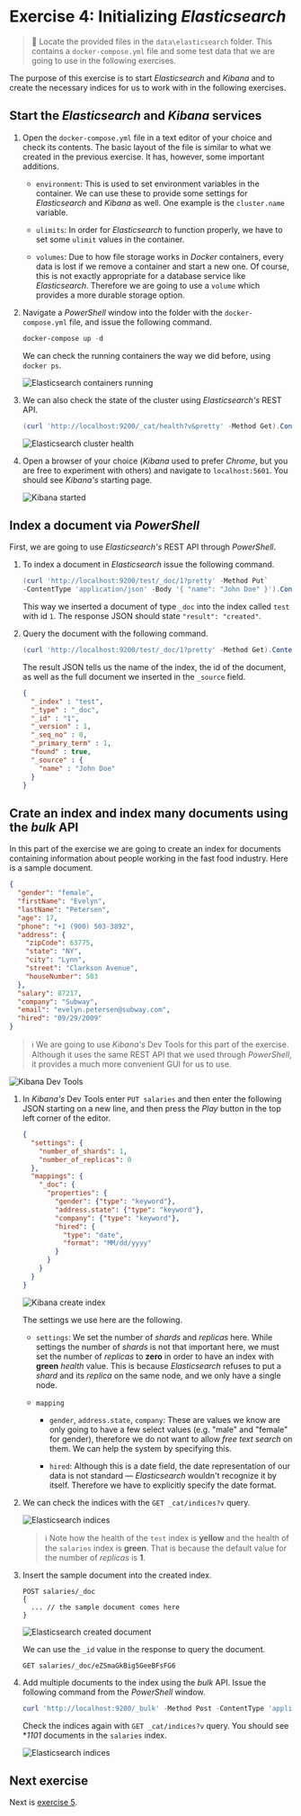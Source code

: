 # Exercise 4: Initializing _Elasticsearch_

> :memo: Locate the provided files in the `data\elasticsearch` folder. This contains a `docker-compose.yml` file and some test data that we are going to use in the following exercises.

The purpose of this exercise is to start _Elasticsearch_ and _Kibana_ and to create the necessary indices for us to work with in the following exercises.

## Start the _Elasticsearch_ and _Kibana_ services

1. Open the `docker-compose.yml` file in a text editor of your choice and check its contents. The basic layout of the file is similar to what we created in the previous exercise. It has, however, some important additions.

    * `environment`: This is used to set environment variables in the container. We can use these to provide some settings for _Elasticsearch_ and _Kibana_ as well. One example is the `cluster.name` variable.

    * `ulimits`: In order for _Elasticsearch_ to function properly, we have to set some `ulimit` values in the container.

    * `volumes`: Due to how file storage works in _Docker_ containers, every data is lost if we remove a container and start a new one. Of course, this is not exactly appropriate for a database service like _Elasticsearch_. Therefore we are going to use a `volume` which provides a more durable storage option.

1. Navigate a _PowerShell_ window into the folder with the `docker-compose.yml` file, and issue the following command.

    ```powershell
    docker-compose up -d
    ```

    We can check the running containers the way we did before, using `docker ps`.

    ![Elasticsearch containers running](./images/elasticsearch-containers-running.png)

1. We can also check the state of the cluster using _Elasticsearch's_ REST API.

    ```powershell
    (curl 'http://localhost:9200/_cat/health?v&pretty' -Method Get).Content
    ```

    ![Elasticsearch cluster health](./images/elasticsearch-cluster-health.png)

1. Open a browser of your choice (_Kibana_ used to prefer _Chrome_, but you are free to experiment with others) and navigate to `localhost:5601`. You should see _Kibana's_ starting page.

    ![Kibana started](./images/kibana-started.png)


## Index a document via _PowerShell_

First, we are going to use _Elasticsearch's_ REST API through _PowerShell_.

1. To index a document in _Elasticsearch_ issue the following command.

    ```powershell
    (curl 'http://localhost:9200/test/_doc/1?pretty' -Method Put`
    -ContentType 'application/json' -Body '{ "name": "John Doe" }').Content
    ```

    This way we inserted a document of type `_doc` into the index called `test` with id `1`. The response JSON should state `"result": "created"`.

1. Query the document with the following command.

    ```powershell
    (curl 'http://localhost:9200/test/_doc/1?pretty' -Method Get).Content
    ```

    The result JSON tells us the name of the index, the id of the document, as well as the full document we inserted in the `_source` field.

    ```json
    {
      "_index" : "test",
      "_type" : "_doc",
      "_id" : "1",
      "_version" : 1,
      "_seq_no" : 0,
      "_primary_term" : 1,
      "found" : true,
      "_source" : {
        "name" : "John Doe"
      }
    }
    ```

## Crate an index and index many documents using the _bulk_ API

In this part of the exercise we are going to create an index for documents containing information about people working in the fast food industry. Here is a sample document.

```json
{
  "gender": "female",
  "firstName": "Evelyn",
  "lastName": "Petersen",
  "age": 17,
  "phone": "+1 (900) 503-3892",
  "address": {
    "zipCode": 63775,
    "state": "NY",
    "city": "Lynn",
    "street": "Clarkson Avenue",
    "houseNumber": 503
  },
  "salary": 87217,
  "company": "Subway",
  "email": "evelyn.petersen@subway.com",
  "hired": "09/29/2009"
}
```

> :information_source: We are going to use _Kibana's_ Dev Tools for this part of the exercise. Although it uses the same REST API that we used through _PowerShell_, it provides a much more convenient GUI for us to use.

![Kibana Dev Tools](./images/kibana-dev-tools.png)

1. In _Kibana's_ Dev Tools enter `PUT salaries` and then enter the following JSON starting on a new line, and then press the _Play_ button in the top left corner of the editor.

    ```json
    {
      "settings": {
        "number_of_shards": 1,
        "number_of_replicas": 0
      },
      "mappings": {
        "_doc": {
          "properties": {
            "gender": {"type": "keyword"},
            "address.state": {"type": "keyword"},
            "company": {"type": "keyword"},
            "hired": {
              "type": "date",
              "format": "MM/dd/yyyy"
            }
          }
        }
      }
    }
    ```

    ![Kibana create index](./images/kibana-create-index.png)

    The settings we use here are the following.

    * `settings`: We set the number of _shards_ and _replicas_ here. While settings the number of _shards_ is not that important here, we must set the number of _replicas_ to **zero** in order to have an index with **green** _health_ value. This is because _Elasticsearch_ refuses to put a _shard_ and its _replica_ on the same node, and we only have a single node.

    * `mapping`

      * `gender`, `address.state`, `company`: These are values we know are only going to have a few select values (e.g. "male" and "female" for gender), therefore we do not want to allow _free text search_ on them. We can help the system by specifying this.

      * `hired`: Although this is a date field, the date representation of our data is not standard — _Elasticsearch_ wouldn't recognize it by itself. Therefore we have to explicitly specify the date format.

1. We can check the indices with the `GET _cat/indices?v` query.

    ![Elasticsearch indices](./images/elasticsearch-indices-1.png)

    > :information_source: Note how the health of the `test` index is **yellow** and the health of the `salaries` index is **green**. That is because the default value for the number of _replicas_ is **1**.

1. Insert the sample document into the created index.

    ```
    POST salaries/_doc
    {
      ... // the sample document comes here 
    }
    ```

    ![Elasticsearch created document](./images/elasticsearch-created-document.png)

    We can use the `_id` value in the response to query the document.

    ```
    GET salaries/_doc/eZSmaGkBig5GeeBFsFG6
    ```

1. Add multiple documents to the index using the _bulk_ API. Issue the following command from the _PowerShell_ window.

    ```powershell
    curl 'http://localhost:9200/_bulk' -Method Post -ContentType 'application/json' -InFile .\salaries.json
    ```

    Check the indices again with `GET _cat/indices?v` query. You should see **1101* documents in the `salaries` index.

    ![Elasticsearch indices](./images/elasticsearch-indices-2.png)

## Next exercise

Next is [exercise 5](exercise5.md).